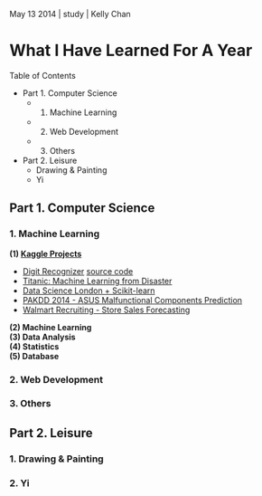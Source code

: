 May 13 2014 | study | Kelly Chan
# What I Have Learned For A Year

Table of Contents
- Part 1. Computer Science
    - 1. Machine Learning
    - 2. Web Development
    - 3. Others
- Part 2. Leisure
    - Drawing & Painting
    - Yi

## Part 1. Computer Science

### 1. Machine Learning

<b>(1) [Kaggle Projects](http://www.kaggle.com/users/112202/kelly-chan)</b>  

- [Digit Recognizer](http://www.kaggle.com/c/digit-recognizer)
    [source code](https://github.com/KellyChan/digit-recognizer)
- [Titanic: Machine Learning from Disaster](http://www.kaggle.com/c/titanic-gettingStarted)
- [Data Science London + Scikit-learn](http://www.kaggle.com/c/data-science-london-scikit-learn)
- [PAKDD 2014 - ASUS Malfunctional Components Prediction](http://www.kaggle.com/c/pakdd-cup-2014)
- [Walmart Recruiting - Store Sales Forecasting](http://www.kaggle.com/c/walmart-recruiting-store-sales-forecasting)

<b>(2) Machine Learning</b>  
<b>(3) Data Analysis</b>  
<b>(4) Statistics</b>  
<b>(5) Database<b>  


### 2. Web Development
### 3. Others

## Part 2. Leisure

### 1. Drawing & Painting
### 2. Yi
